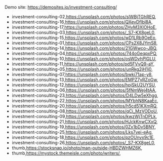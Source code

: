 Demo site: https://demosites.io/investment-consulting/




- investment-consulting-02,https://unsplash.com/photos/slWBjTGhREQ,
- investment-consulting-16,https://unsplash.com/photos/QXevDflbl8A,
- investment-consulting-17,https://unsplash.com/photos/ZHvM3XIOHoE,
- investment-consulting-03,https://unsplash.com/photos/_S7-KX8geL0,
- investment-consulting-15,https://unsplash.com/photos/wD1LRb9OeEo,
- investment-consulting-01,https://unsplash.com/photos/CPs2X8JYmS8,
- investment-consulting-14,https://unsplash.com/photos/21GWwco-JBQ,
- investment-consulting-04,https://unsplash.com/photos/744oGeqpxPQ,
- investment-consulting-10,https://unsplash.com/photos/osWDvhPlGLU,
- investment-consulting-11,https://unsplash.com/photos/pd5FVvQ9-aY,
- investment-consulting-05,https://unsplash.com/photos/unRkg2jH1j0,
- investment-consulting-07,https://unsplash.com/photos/bwki71ap-y8,
- investment-consulting-13,https://unsplash.com/photos/EMPZ7yRZoGw,
- investment-consulting-12,https://unsplash.com/photos/hpjSkU2UYSU,
- investment-consulting-06,https://unsplash.com/photos/5fNmWej4tAA,
- investment-consulting-23,https://unsplash.com/photos/D4LDw5eXhgg,
- investment-consulting-22,https://unsplash.com/photos/MYbhN8KaaEc,
- investment-consulting-20,https://unsplash.com/photos/h5cd51KXmRQ,
- investment-consulting-08,https://unsplash.com/photos/qCi_MzVODoU,
- investment-consulting-09,https://unsplash.com/photos/kwzWjTnDPLk,
- investment-consulting-21,https://unsplash.com/photos/HJckKnwCXxQ,
- investment-consulting-19,https://unsplash.com/photos/0Zx1bDv5BNY,
- investment-consulting-25,https://unsplash.com/photos/Lks7vei-eAg,
- investment-consulting-18,https://unsplash.com/photos/pzOUnvx9c1E,
- investment-consulting-26,https://unsplash.com/photos/_S7-KX8geL0,
- thumb,https://stocksnap.io/photo/man-outside-HBDZWHMZ6K,
- thumb,https://mystock.themeisle.com/photo/writers/,